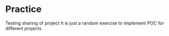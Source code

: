 # Practice
Testing sharing of project
It is just a random exercise to implement POC for different projects
